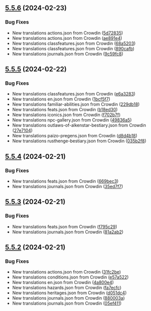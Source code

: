 ## [5.5.6](https://github.com/allnnde/pf2e-esp-translation/compare/v5.5.5...v5.5.6) (2024-02-23)


### Bug Fixes

* New translations actions.json from Crowdin ([5d72835](https://github.com/allnnde/pf2e-esp-translation/commit/5d72835a5ead6da14f1d49bd6cc721b2cf00075d))
* New translations actions.json from Crowdin ([ae891e4](https://github.com/allnnde/pf2e-esp-translation/commit/ae891e485b9f5e5ea880bba06299f0da019cfc98))
* New translations classfeatures.json from Crowdin ([68a5203](https://github.com/allnnde/pf2e-esp-translation/commit/68a52033ad848cf4f4b1fb962a5da9de27dfaaa7))
* New translations classfeatures.json from Crowdin ([890cafb](https://github.com/allnnde/pf2e-esp-translation/commit/890cafb944bd50b6a1794af25ea34d4a3d57e133))
* New translations journals.json from Crowdin ([9c59fc8](https://github.com/allnnde/pf2e-esp-translation/commit/9c59fc896e12e33fa888f61e64dddfac69bddd64))



## [5.5.5](https://github.com/allnnde/pf2e-esp-translation/compare/v5.5.4...v5.5.5) (2024-02-22)


### Bug Fixes

* New translations classfeatures.json from Crowdin ([e6a3283](https://github.com/allnnde/pf2e-esp-translation/commit/e6a32832ec1f8bf05318dec8cb74a32646451ed8))
* New translations en.json from Crowdin ([1bcf5f7](https://github.com/allnnde/pf2e-esp-translation/commit/1bcf5f79990d83c72101aff3dbf6760b9158fa10))
* New translations familiar-abilities.json from Crowdin ([229db18](https://github.com/allnnde/pf2e-esp-translation/commit/229db18020b3a9f471117e8c2ff00475eed6444a))
* New translations feats.json from Crowdin ([b18ed30](https://github.com/allnnde/pf2e-esp-translation/commit/b18ed30f715ed2e6df6ffd295a3194894be6d7c4))
* New translations iconics.json from Crowdin ([f702b7f](https://github.com/allnnde/pf2e-esp-translation/commit/f702b7fa3c23e23e611ac32278065e218393d66f))
* New translations npc-gallery.json from Crowdin ([49836a5](https://github.com/allnnde/pf2e-esp-translation/commit/49836a56f38d18f7270a95ad5d6a793b0151498e))
* New translations outlaws-of-alkenstar-bestiary.json from Crowdin ([27e7104](https://github.com/allnnde/pf2e-esp-translation/commit/27e7104e230fa80cfede3c901efab8c102f9c495))
* New translations paizo-pregens.json from Crowdin ([d8d4b18](https://github.com/allnnde/pf2e-esp-translation/commit/d8d4b18d4c388eea87d480966f043cfe2cf302af))
* New translations rusthenge-bestiary.json from Crowdin ([035b2f8](https://github.com/allnnde/pf2e-esp-translation/commit/035b2f8347fa2abb948a41e371fc646252ae53ce))



## [5.5.4](https://github.com/allnnde/pf2e-esp-translation/compare/v5.5.3...v5.5.4) (2024-02-21)


### Bug Fixes

* New translations feats.json from Crowdin ([669bec3](https://github.com/allnnde/pf2e-esp-translation/commit/669bec3605e1ab4c06ed51f67fad1bd2d6a880a2))
* New translations journals.json from Crowdin ([35ed7f7](https://github.com/allnnde/pf2e-esp-translation/commit/35ed7f7b9c10aabe10cad5c7404460b21961f6a9))



## [5.5.3](https://github.com/allnnde/pf2e-esp-translation/compare/v5.5.2...v5.5.3) (2024-02-21)


### Bug Fixes

* New translations feats.json from Crowdin ([f795c29](https://github.com/allnnde/pf2e-esp-translation/commit/f795c296082d246dd8411a17112ba4c6903930cd))
* New translations journals.json from Crowdin ([81a2ab2](https://github.com/allnnde/pf2e-esp-translation/commit/81a2ab28dfafc51edc4c51ac59dbe38d4e326795))



## [5.5.2](https://github.com/allnnde/pf2e-esp-translation/compare/v5.5.1...v5.5.2) (2024-02-21)


### Bug Fixes

* New translations actions.json from Crowdin ([31fc2be](https://github.com/allnnde/pf2e-esp-translation/commit/31fc2bef38c5ac17e5e46aee7d1551e2485d8f62))
* New translations conditions.json from Crowdin ([e57a522](https://github.com/allnnde/pf2e-esp-translation/commit/e57a522260f318a04c95d997499de32fcf276e26))
* New translations en.json from Crowdin ([4a800e4](https://github.com/allnnde/pf2e-esp-translation/commit/4a800e4b2b054e4981336729824227f6fce1a08a))
* New translations hazards.json from Crowdin ([fa7ecfc](https://github.com/allnnde/pf2e-esp-translation/commit/fa7ecfc08b711de6c6fa65d6d55a3f84495af2ae))
* New translations heritages.json from Crowdin ([d051dc4](https://github.com/allnnde/pf2e-esp-translation/commit/d051dc421f171ee91b8231a9a95f7826f62076f0))
* New translations journals.json from Crowdin ([880003a](https://github.com/allnnde/pf2e-esp-translation/commit/880003a2538d01c641c5042207f627827533064a))
* New translations journals.json from Crowdin ([05ef411](https://github.com/allnnde/pf2e-esp-translation/commit/05ef41100d854a57d376ce8bfc742c39e92900c1))



